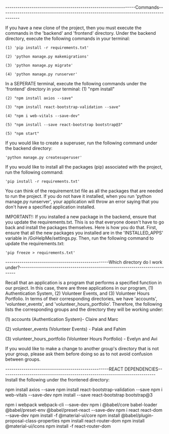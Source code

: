 ----------------------------------------------------------------Commands---------------------------------------------------------------------------------------

If you have a new clone of the project, then you must execute the commands in the 'backend' and 'frontend' directory.
Under the backend directory, execute the following commands in your terminal:

    (1) 'pip install -r requirements.txt'

    (2) 'python manage.py makemigrations'

    (3) 'python manage.py migrate'

    (4) 'python manage.py runserver'

In a SEPERATE terminal, execute the following commands under the 'frontend' directory in your terminal:
    (1) "npm install"

    (2) "npm install axios --save"

    (3) "npm install react-bootstrap-validation --save"

    (4) "npm i web-vitals --save-dev"

    (5) "npm install --save react-bootstrap bootstrap@3"

    (5) "npm start"

If you would like to create a superuser, run the following command under the backend directory:

    'python manage.py createsuperuser'

If you would like to install all the packages (pip) associated with the project, run the following command:

    'pip install -r requirements.txt'

You can think of the requirement.txt file as all the packages that are needed to run the project. If you do not have it installed, when you run 'python manage.py runserver', your application will throw an error saying that you don't have a specified application installed.

IMPORTANT!: If you installed a new package in the backend, ensure that you update the requirements.txt. This is so that everyone doesn't have to go back and install the packages themselves. Here is how you do that. First, ensure that all the new packages you installed are in the 'INSTALLED_APPS' variable in /GoHelpMe/settings.py. Then, run the following command to update the requirements.txt:

    'pip freeze > requirements.txt'

---------------------------------------------------Which directory do I work under?----------------------------------------------------------------------------

Recall that an application is a program that performs a specified function in our project. In this case, there are three applications in our program, (1) Authentication System, (2) Volunteer Events, and (3) Volunteer Hours Portfolio. In terms of their corresponding directories, we have 'accounts', 'volunteer_events', and 'volunteer_hours_portfolio'. Therefore, the following lists the corresponding groups and the directory they will be working under:

(1) accounts (Authentication System)- Claire and Marc

(2) volunteer_events (Volunteer Events) - Palak and Fahim

(3) volunteer_hours_portfolio (Volunteer Hours Portfolio) - Evelyn and Avi

If you would like to make a change to another group's directory that is not your group, please ask them before doing so as to not avoid confusion between groups.

---------------------------------------------------REACT DEPENDENCIES----------------------------------------------------------------------------
Install the following under the frontened directory:

npm install axios --save
npm install react-bootstrap-validation --save
npm i web-vitals --save-dev
npm install --save react-bootstrap bootstrap@3


npm i webpack webpack-cli --save-dev
npm i @babel/core babel-loader @babel/preset-env @babel/preset-react --save-dev
npm i react react-dom --save-dev
npm install -f @material-ui/core
npm install @babel/plugin-proposal-class-properties
npm install react-router-dom
npm install @material-ui/icons
npm install -f react-router-dom